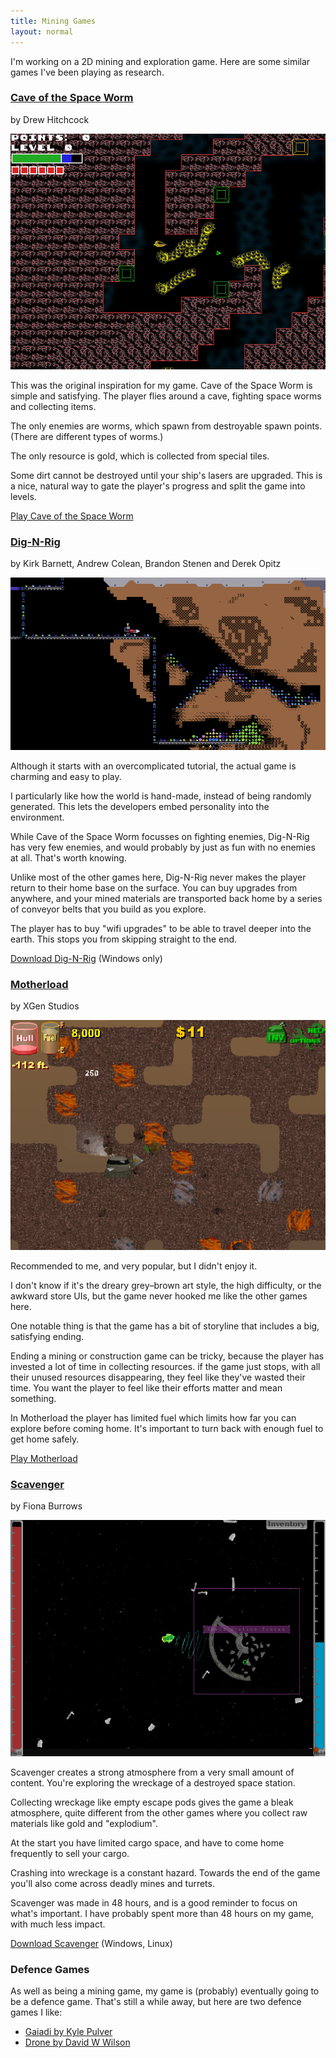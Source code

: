 ```yaml
---
title: Mining Games
layout: normal
---
```

I'm working on a 2D mining and exploration game. Here are some similar games I've been playing as research.

### [Cave of the Space Worm](http://www.drewhitchcock.com/g/caves.html)

<div class="subtitle">by Drew Hitchcock</div>

![](/journal/images/2014-02-27-caves-of-the-space-worm.png)

This was the original inspiration for my game. Cave of the Space Worm is simple and satisfying. The player flies around a cave, fighting space worms and collecting items.

The only enemies are worms, which spawn from destroyable spawn points. (There are different types of worms.)

The only resource is gold, which is collected from special tiles.

Some dirt cannot be destroyed until your ship's lasers are upgraded. This is a nice, natural way to gate the player's progress and split the game into levels.

[Play Cave of the Space Worm](http://www.drewhitchcock.com/g/caves.html)

### [Dig-N-Rig](https://games.digipen.edu/games/dig-n-rig)

<div class="subtitle">by Kirk Barnett, Andrew Colean, Brandon Stenen and Derek Opitz</div>

![](/journal/images/2014-02-27-dig-n-rig.png)

Although it starts with an overcomplicated tutorial, the actual game is charming and easy to play.

I particularly like how the world is hand-made, instead of being randomly generated. This lets the developers embed personality into the environment.

While Cave of the Space Worm focusses on fighting enemies, Dig-N-Rig has very few enemies, and would probably by just as fun with no enemies at all. That's worth knowing.

Unlike most of the other games here, Dig-N-Rig never makes the player return to their home base on the surface. You can buy upgrades from anywhere, and your mined materials are transported back home by a series of conveyor belts that you build as you explore.

The player has to buy "wifi upgrades" to be able to travel deeper into the earth. This stops you from skipping straight to the end.

[Download Dig-N-Rig](https://games.digipen.edu/games/dig-n-rig) (Windows only)

### [Motherload](http://www.xgenstudios.com/game.php?keyword=motherload)

<div class="subtitle">by XGen Studios</div>

![](/journal/images/2014-02-27-motherload.png)

Recommended to me, and very popular, but I didn't enjoy it. 

I don't know if it's the dreary grey–brown art style, the high difficulty, or the awkward store UIs, but the game never hooked me like the other games here.

One notable thing is that the game has a bit of storyline that includes a big, satisfying ending.

Ending a mining or construction game can be tricky, because the player has invested a lot of time in collecting resources. if the game just stops, with all their unused resources disappearing, they feel like they've wasted their time. You want the player to feel like their efforts matter and mean something.

In Motherload the player has limited fuel which limits how far you can explore before coming home. It's important to turn back with enough fuel to get home safely.

[Play Motherload](http://www.xgenstudios.com/game.php?keyword=motherload)

### [Scavenger](http://www.ludumdare.com/compo/ludum-dare-16/?uid=150)

<div class="subtitle">by Fiona Burrows</div>

![](/journal/images/2014-02-27-scavenger.png)

Scavenger creates a strong atmosphere from a very small amount of content. You're exploring the wreckage of a destroyed space station.

Collecting wreckage like empty escape pods gives the game a bleak atmosphere, quite different from the other games where you collect raw materials like gold and "explodium".

At the start you have limited cargo space, and have to come home frequently to sell your cargo.

Crashing into wreckage is a constant hazard. Towards the end of the game you'll also come across deadly mines and turrets.

Scavenger was made in 48 hours, and is a good reminder to focus on what's important. I have probably spent more than 48 hours on my game, with much less impact.

[Download Scavenger](http://www.ludumdare.com/compo/ludum-dare-16/?uid=150) (Windows, Linux)

### Defence Games

As well as being a mining game, my game is (probably) eventually going to be a defence game. That's still a while away, but here are two defence games I like:

* [Gaiadi by Kyle Pulver](http://www.ludumdare.com/compo/ludum-dare-17/?uid=2037)
* [Drone by David W Wilson](http://dwwilson.info/?page_id=14)
